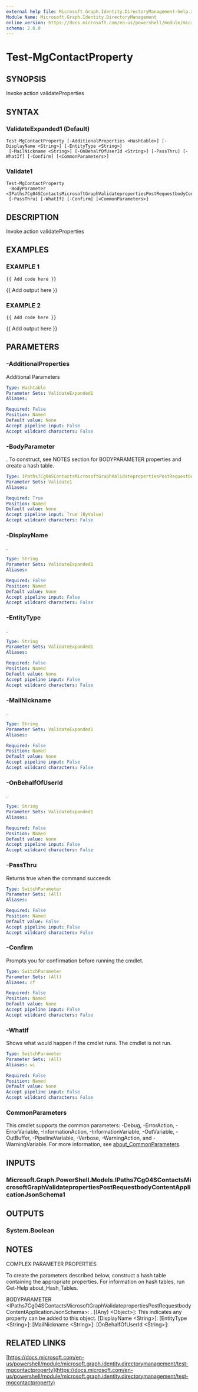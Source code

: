 ```yaml
---
external help file: Microsoft.Graph.Identity.DirectoryManagement-help.xml
Module Name: Microsoft.Graph.Identity.DirectoryManagement
online version: https://docs.microsoft.com/en-us/powershell/module/microsoft.graph.identity.directorymanagement/test-mgcontactproperty
schema: 2.0.0
---
```


# Test-MgContactProperty

## SYNOPSIS
Invoke action validateProperties

## SYNTAX

### ValidateExpanded1 (Default)
```
Test-MgContactProperty [-AdditionalProperties <Hashtable>] [-DisplayName <String>] [-EntityType <String>]
 [-MailNickname <String>] [-OnBehalfOfUserId <String>] [-PassThru] [-WhatIf] [-Confirm] [<CommonParameters>]
```

### Validate1
```
Test-MgContactProperty
 -BodyParameter <IPaths7Cg04SContactsMicrosoftGraphValidatepropertiesPostRequestbodyContentApplicationJsonSchema1>
 [-PassThru] [-WhatIf] [-Confirm] [<CommonParameters>]
```

## DESCRIPTION
Invoke action validateProperties

## EXAMPLES

### EXAMPLE 1
```
{{ Add code here }}
```

{{ Add output here }}

### EXAMPLE 2
```
{{ Add code here }}
```

{{ Add output here }}

## PARAMETERS

### -AdditionalProperties
Additional Parameters

```yaml
Type: Hashtable
Parameter Sets: ValidateExpanded1
Aliases:

Required: False
Position: Named
Default value: None
Accept pipeline input: False
Accept wildcard characters: False
```

### -BodyParameter
.
To construct, see NOTES section for BODYPARAMETER properties and create a hash table.

```yaml
Type: IPaths7Cg04SContactsMicrosoftGraphValidatepropertiesPostRequestbodyContentApplicationJsonSchema1
Parameter Sets: Validate1
Aliases:

Required: True
Position: Named
Default value: None
Accept pipeline input: True (ByValue)
Accept wildcard characters: False
```

### -DisplayName
.

```yaml
Type: String
Parameter Sets: ValidateExpanded1
Aliases:

Required: False
Position: Named
Default value: None
Accept pipeline input: False
Accept wildcard characters: False
```

### -EntityType
.

```yaml
Type: String
Parameter Sets: ValidateExpanded1
Aliases:

Required: False
Position: Named
Default value: None
Accept pipeline input: False
Accept wildcard characters: False
```

### -MailNickname
.

```yaml
Type: String
Parameter Sets: ValidateExpanded1
Aliases:

Required: False
Position: Named
Default value: None
Accept pipeline input: False
Accept wildcard characters: False
```

### -OnBehalfOfUserId
.

```yaml
Type: String
Parameter Sets: ValidateExpanded1
Aliases:

Required: False
Position: Named
Default value: None
Accept pipeline input: False
Accept wildcard characters: False
```

### -PassThru
Returns true when the command succeeds

```yaml
Type: SwitchParameter
Parameter Sets: (All)
Aliases:

Required: False
Position: Named
Default value: False
Accept pipeline input: False
Accept wildcard characters: False
```

### -Confirm
Prompts you for confirmation before running the cmdlet.

```yaml
Type: SwitchParameter
Parameter Sets: (All)
Aliases: cf

Required: False
Position: Named
Default value: None
Accept pipeline input: False
Accept wildcard characters: False
```

### -WhatIf
Shows what would happen if the cmdlet runs.
The cmdlet is not run.

```yaml
Type: SwitchParameter
Parameter Sets: (All)
Aliases: wi

Required: False
Position: Named
Default value: None
Accept pipeline input: False
Accept wildcard characters: False
```

### CommonParameters
This cmdlet supports the common parameters: -Debug, -ErrorAction, -ErrorVariable, -InformationAction, -InformationVariable, -OutVariable, -OutBuffer, -PipelineVariable, -Verbose, -WarningAction, and -WarningVariable. For more information, see [about_CommonParameters](http://go.microsoft.com/fwlink/?LinkID=113216).

## INPUTS

### Microsoft.Graph.PowerShell.Models.IPaths7Cg04SContactsMicrosoftGraphValidatepropertiesPostRequestbodyContentApplicationJsonSchema1
## OUTPUTS

### System.Boolean
## NOTES
COMPLEX PARAMETER PROPERTIES

To create the parameters described below, construct a hash table containing the appropriate properties.
For information on hash tables, run Get-Help about_Hash_Tables.

BODYPARAMETER \<IPaths7Cg04SContactsMicrosoftGraphValidatepropertiesPostRequestbodyContentApplicationJsonSchema\>: .
  \[(Any) \<Object\>\]: This indicates any property can be added to this object.
  \[DisplayName \<String\>\]: 
  \[EntityType \<String\>\]: 
  \[MailNickname \<String\>\]: 
  \[OnBehalfOfUserId \<String\>\]:

## RELATED LINKS

[https://docs.microsoft.com/en-us/powershell/module/microsoft.graph.identity.directorymanagement/test-mgcontactproperty](https://docs.microsoft.com/en-us/powershell/module/microsoft.graph.identity.directorymanagement/test-mgcontactproperty)

